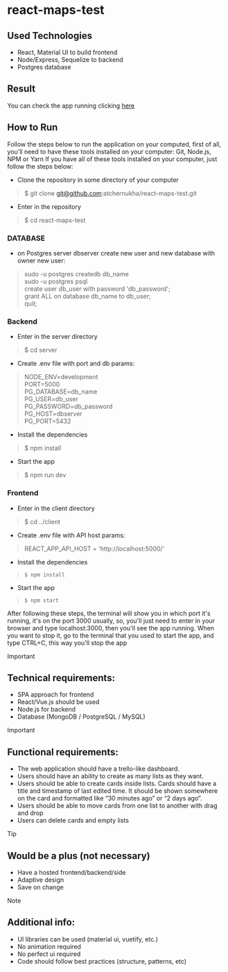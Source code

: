 # react-maps-test

## Used Technologies

* React, Material UI to build frontend
* Node/Express, Sequelize to backend
* Postgres database

## Result

You can check the app running clicking [here](https://.herokuapp.com/)

## How to Run

Follow the steps below to run the application on your computed, first of all, you'll need to have these tools installed on your computer: Git, Node.js, NPM or Yarn
If you have all of these tools installed on your computer, just follow the steps below:

* Clone the repository in some directory of your computer
>$ git clone git@github.com:atchernukha/react-maps-test.git
* Enter in the repository
>$ cd react-maps-test

### DATABASE
* on Postgres server dbserver create new user and new database with owner new user:
>sudo -u postgres createdb db_name  
>sudo -u postgres psql  
>create user db_user with password 'db_password';  
>grant ALL on database db_name to db_user;  
>quit;  

### Backend

* Enter in the server directory
>$ cd server
* Create .env file with port and db params:

>NODE_ENV=development  
>PORT=5000  
>PG_DATABASE=db_name  
>PG_USER=db_user  
>PG_PASSWORD=db_password  
>PG_HOST=dbserver  
>PG_PORT=5432
 
* Install the dependencies
>$ npm install
* Start the app
>$ npm run dev

### Frontend

* Enter in the client directory
>$ cd ../client
* Create .env file with API host params:

>REACT_APP_API_HOST = 'http://localhost:5000/'

* Install the dependencies
>`$ npm install`
* Start the app
>`$ npm start`



After following these steps, the terminal will show you in which port it's running, it's on the port 3000 usually, so, you'll just need to enter in your browser and type localhost:3000, then you'll see the app running. When you want to stop it, go to the terminal that you used to start the app, and type CTRL+C, this way you'll stop the app

> [!IMPORTANT]
> ## Technical requirements:
>* SPA approach for frontend
>* React/Vue.js should be used
>* Node.js for backend
>* Database (MongoDB / PostgreSQL / MySQL)

> [!IMPORTANT]
> ## Functional requirements:
>* The web application should have a trello-like dashboard.
>* Users should have an ability to create as many lists as they want.
>* Users should be able to create cards inside lists. Cards should have a title and timestamp of last edited time. It should be shown somewhere on the card and formatted like “30 minutes ago” or “2 days ago”.
>* Users should be able to move cards from one list to another with drag and drop
>* Users can delete cards and empty lists

> [!TIP]
> ## Would be a plus (not necessary)
>* Have a hosted frontend/backend/side 
>* Adaptive design  
>* Save on change 

> [!NOTE] 
> ## Additional info:
>* UI libraries can be used (material ui, vuetify, etc.)
>* No animation required
>* No perfect ui required
>* Code should follow best practices (structure, patterns, etc)

